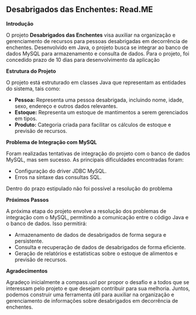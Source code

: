 ## Desabrigados das Enchentes: Read.ME

**Introdução**

O projeto **Desabrigados das Enchentes** visa auxiliar na organização e gerenciamento de recursos para pessoas desabrigadas em decorrência de enchentes. Desenvolvido em Java, o projeto busca se integrar ao banco de dados MySQL para armazenamento e consulta de dados. Para o projeto, foi concedido prazo de 10 dias para desenvolvimento da aplicação

**Estrutura do Projeto**

O projeto está estruturado em classes Java que representam as entidades do sistema, tais como:

* **Pessoa:** Representa uma pessoa desabrigada, incluindo nome, idade, sexo, endereço e outros dados relevantes.
* **Estoque:** Representa um estoque de mantimentos a serem gerenciados em tipos. 
* **Produto:** Categoria criada para facilitar os cálculos de estoque e previsão de recursos.

**Problema de Integração com MySQL**

Foram realizadas tentativas de integração do projeto com o banco de dados MySQL, mas sem sucesso. As principais dificuldades encontradas foram:

* Configuração do driver JDBC MySQL.
* Erros na sintaxe das consultas SQL.

Dentro do prazo estipulado não foi possível a resolução do problema

**Próximos Passos**

A próxima etapa do projeto envolve a resolução dos problemas de integração com o MySQL, permitindo a comunicação entre o código Java e o banco de dados. Isso permitirá:

* Armazenamento de dados de desabrigados de forma segura e persistente.
* Consulta e recuperação de dados de desabrigados de forma eficiente.
* Geração de relatórios e estatísticas sobre o estoque de alimentos e previsão de recursos.

**Agradecimentos**

Agradeço inicialmente a compass.uol por propor o desafio e a todos que se interessam pelo projeto e que desejam contribuir para sua melhoria. Juntos, podemos construir uma ferramenta útil para auxiliar na organização e gerenciamento de informações sobre desabrigados em decorrência de enchentes.

